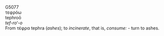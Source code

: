 <body>
  <p>G5077<br>  τεφρόω  <br> tephroō  <br><i>tef-ro‘-o </i><br>From   τέφρα    tephra   (<i>ashes</i>); to <i>incinerate</i>, that is, <i>consume:</i> - turn to ashes.<br></p>
 </body>